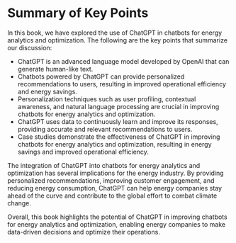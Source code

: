Summary of Key Points
=================================

In this book, we have explored the use of ChatGPT in chatbots for energy analytics and optimization. The following are the key points that summarize our discussion:

* ChatGPT is an advanced language model developed by OpenAI that can generate human-like text.
* Chatbots powered by ChatGPT can provide personalized recommendations to users, resulting in improved operational efficiency and energy savings.
* Personalization techniques such as user profiling, contextual awareness, and natural language processing are crucial in improving chatbots for energy analytics and optimization.
* ChatGPT uses data to continuously learn and improve its responses, providing accurate and relevant recommendations to users.
* Case studies demonstrate the effectiveness of ChatGPT in improving chatbots for energy analytics and optimization, resulting in energy savings and improved operational efficiency.

The integration of ChatGPT into chatbots for energy analytics and optimization has several implications for the energy industry. By providing personalized recommendations, improving customer engagement, and reducing energy consumption, ChatGPT can help energy companies stay ahead of the curve and contribute to the global effort to combat climate change.

Overall, this book highlights the potential of ChatGPT in improving chatbots for energy analytics and optimization, enabling energy companies to make data-driven decisions and optimize their operations.
